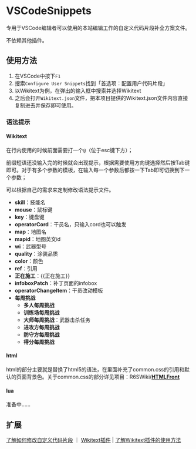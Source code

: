 # VSCodeSnippets
专用于VSCode编辑者可以使用的本站编辑工作的自定义代码片段补全方案文件。

不依赖其他插件。

## 使用方法

1. 在VSCode中按下`F1`
2. 搜索`Configure User Snippets`找到「首选项：配置用户代码片段」
3. 以Wikitext为例，在弹出的输入框中搜索并选择Wikitext
4. 之后会打开`Wikitext.json`文件，把本项目提供的Wikitext.json文件内容直接复制进去并保存即可使用。

### 语法提示


#### Wikitext


在行内使用的时候前面需要打一个`@`（位于esc键下方）；

前缀短语还没输入完的时候就会出现提示，根据需要使用方向键选择然后按Tab键即可。对于有多个参数的模板，在输入每一个参数后都按一下Tab即可切换到下一个参数；

可以根据自己的需求来定制修改语法提示文件。


- **skill**：技能名
- **mouse**：鼠标键
- **key**：键盘键
- **operatorCord**：干员名，只输入cord也可以触发
- **map**：地图名
- **mapid**：地图英文id
- **wi**：武器型号
- **quality**：涂装品质
- **color**：颜色
- **ref**：引用
- **正在施工**：{{正在施工}}
- **infoboxPatch**：补丁页面的infobox
- **operatorChangeItem**：干员改动模板
- **每周挑战**
	- **多人每周挑战**
	- **训练场每周挑战**
	- **大师每周挑战**：武器击杀任务
	- **进攻方每周挑战**
	- **防守方每周挑战**
	- **得分每周挑战**


#### html


html的部分主要就是替换了html5的语法，在里面补充了common.css的引用和默认的页面背景色。关于common.css的部分详见项目：R6SWiki/**[HTMLFront](https://github.com/R6SWiki/HTMLFront)**

#### lua

准备中……

## 扩展


[了解如何修改自定义代码片段](https://code.visualstudio.com/docs/editor/userdefinedsnippets) ｜ [Wikitext插件](https://marketplace.visualstudio.com/items?itemName=RoweWilsonFrederiskHolme.wikitext) | [了解Wikitext插件的使用方法](https://www.huijiwiki.com/p/21136)
